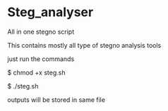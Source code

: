 # Steg_analyser
All in one stegno script

This contains mostly all type of stegno analysis tools

just run the commands

$ chmod +x steg.sh

$ ./steg.sh

outputs will be stored in same file
